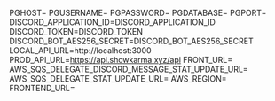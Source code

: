 PGHOST=
PGUSERNAME=
PGPASSWORD=
PGDATABASE=
PGPORT=
DISCORD_APPLICATION_ID=DISCORD_APPLICATION_ID
DISCORD_TOKEN=DISCORD_TOKEN
DISCORD_BOT_AES256_SECRET=DISCORD_BOT_AES256_SECRET
LOCAL_API_URL=http://localhost:3000
PROD_API_URL=https://api.showkarma.xyz/api
FRONT_URL=
AWS_SQS_DELEGATE_DISCORD_MESSAGE_STAT_UPDATE_URL=
AWS_SQS_DELEGATE_STAT_UPDATE_URL=
AWS_REGION=
FRONTEND_URL=
